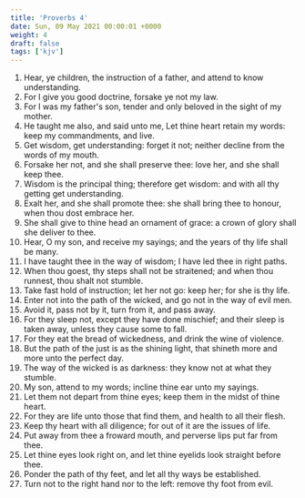 ```yaml
---
title: 'Proverbs 4'
date: Sun, 09 May 2021 00:00:01 +0000
weight: 4
draft: false
tags: ['kjv'] 
---
```


1. Hear, ye children, the instruction of a father, and attend to know understanding.
2. For I give you good doctrine, forsake ye not my law.
3. For I was my father's son, tender and only beloved in the sight of my mother.
4. He taught me also, and said unto me, Let thine heart retain my words: keep my commandments, and live.
5. Get wisdom, get understanding: forget it not; neither decline from the words of my mouth.
6. Forsake her not, and she shall preserve thee: love her, and she shall keep thee.
7. Wisdom is the principal thing; therefore get wisdom: and with all thy getting get understanding.
8. Exalt her, and she shall promote thee: she shall bring thee to honour, when thou dost embrace her.
9. She shall give to thine head an ornament of grace: a crown of glory shall she deliver to thee.
10. Hear, O my son, and receive my sayings; and the years of thy life shall be many.
11. I have taught thee in the way of wisdom; I have led thee in right paths.
12. When thou goest, thy steps shall not be straitened; and when thou runnest, thou shalt not stumble.
13. Take fast hold of instruction; let her not go: keep her; for she is thy life.
14. Enter not into the path of the wicked, and go not in the way of evil men.
15. Avoid it, pass not by it, turn from it, and pass away.
16. For they sleep not, except they have done mischief; and their sleep is taken away, unless they cause some to fall.
17. For they eat the bread of wickedness, and drink the wine of violence.
18. But the path of the just is as the shining light, that shineth more and more unto the perfect day.
19. The way of the wicked is as darkness: they know not at what they stumble.
20. My son, attend to my words; incline thine ear unto my sayings.
21. Let them not depart from thine eyes; keep them in the midst of thine heart.
22. For they are life unto those that find them, and health to all their flesh.
23. Keep thy heart with all diligence; for out of it are the issues of life.
24. Put away from thee a froward mouth, and perverse lips put far from thee.
25. Let thine eyes look right on, and let thine eyelids look straight before thee.
26. Ponder the path of thy feet, and let all thy ways be established.
27. Turn not to the right hand nor to the left: remove thy foot from evil.
